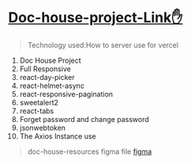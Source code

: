 # [Doc-house-project-Link✋](https://doc-house-9a7bf.web.app/)
> Technology used:How to server use for vercel 
1. Doc House Project
2. Full Responsive
3. react-day-picker
4. react-helmet-async
5. react-responsive-pagination
6. sweetalert2
7. react-tabs
8. Forget password and change password
9. jsonwebtoken
10. The Axios Instance use
> doc-house-resources figma file  [figma](https://github.com/julfiker755/doc-house-resources)

